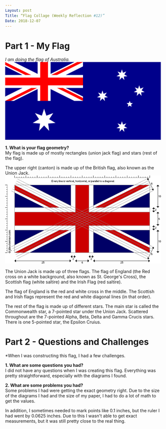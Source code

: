 ```yaml
---
Layout: post
Title: “Flag Collage (Weekly Reflection #12)”
Date: 2018-12-07
---
```


# Part 1 - My Flag
*I am doing the flag of Australia.*
![Flag of Australia](/img/Flag_of_Australia.svg)

**1. What is your flag geometry?**  
My flag is made up of mostly rectangles (union jack flag) and stars (rest of the flag).

The upper right (canton) is made up of the British flag, also known as the Union Jack.
![Union Jack](/img/uk1.png)

The Union Jack is made up of three flags. The flag of England (the Red cross on a white background, also known as St. George's Cross), the Scottish flag (white saltire) and the Irish Flag (red saltire). 

The flag of England is the red and white cross in the middle. The Scottish and Irish flags represent the red and white diagonal lines (in that order).

The rest of the flag is made up of different stars. The main star is called the Commonwealth star, a 7-pointed star under the Union Jack. Scattered throughout are the 7-pointed Alpha, Beta, Delta and Gamma Crucis stars. There is one 5-pointed star, the Epsilon Cruius.

# Part 2 - Questions and Challenges
*When I was constructing this flag, I had a few challenges.

**1. What are some questions you had?**  
I did not have any questions when I was creating this flag. Everything was pretty straightforward, especially with the diagrams I found.


**2. What are some problems you had?**  
Some problems I had were getting the exact geometry right. Due to the size of the diagrams I had and the size of my paper, I had to do a lot of math to get the values.  

In addition, I sometimes needed to mark points like 0.1 inches, but the ruler I had went by 0.0625 inches. Due to this I wasn't able to get exact measurements, but it was still pretty close to the real thing.
